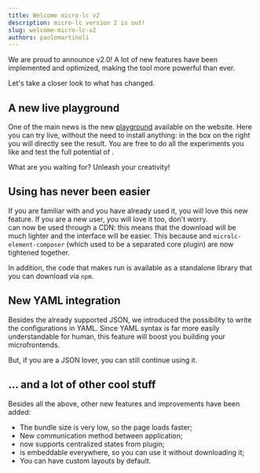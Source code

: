 ```yaml
---
title: Welcome micro-lc v2
description: micro-lc version 2 is out!
slug: welcome-micro-lc-v2
authors: paolomartinoli
---
```


We are proud to announce <micro-lc></micro-lc> v2.0! A lot of new features have been implemented and optimized, making the tool more powerful than ever.

Let's take a closer look to what has changed.

## A new live playground

One of the main news is the new [playground](/documentation/playground/) available on the website. Here you can try <micro-lc></micro-lc> live, without the need to install anything: in the box on the right you will directly see the result. You are free to do all the experiments you like and test the full potential of <micro-lc></micro-lc>.

What are you waiting for? Unleash your creativity!

## Using <micro-lc></micro-lc> has never been easier

If you are familiar with <micro-lc></micro-lc> and you have already used it, you will love this new feature. If you are a new user, you will love it too, don't worry.  
<micro-lc></micro-lc> can now be used through a CDN: this means that the download will be much lighter and the interface will be easier. This because <micro-lc></micro-lc> and `microlc-element-composer` (which used to be a separated core plugin) are now tightened together.

In addition, the code that makes <micro-lc></micro-lc> run is available as a standalone library that you can download via `npm`.

## New YAML integration

Besides the already supported JSON, we introduced the possibility to write the configurations in YAML. Since YAML syntax is far more easily understandable for human, this feature will boost you building your microfrontends.

But, if you are a JSON lover, you can still continue using it.

## ... and a lot of other cool stuff

Besides all the above, other new features and improvements have been added:

- The bundle size is very low, so the page loads faster;
- New communication method between application;
- <micro-lc></micro-lc> now supports centralized states from plugin;
- <micro-lc></micro-lc> is embeddable everywhere, so you can use it without downloading it;
- You can have custom layouts by default.

